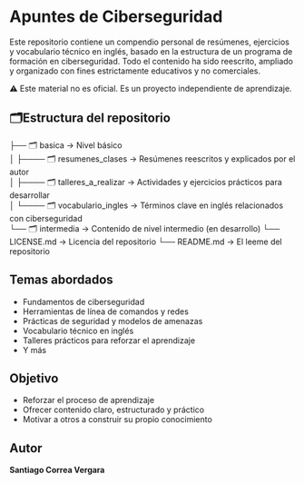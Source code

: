 # Apuntes de Ciberseguridad

Este repositorio contiene un compendio personal de resúmenes, ejercicios y vocabulario técnico en inglés, basado en la estructura de un programa de formación en ciberseguridad. Todo el contenido ha sido reescrito, ampliado y organizado con fines estrictamente educativos y no comerciales.

⚠️ Este material no es oficial. Es un proyecto independiente de aprendizaje.

## 🗂Estructura del repositorio

├── 🗂 basica                         → Nivel básico  
│   ├──── 🗂 resumenes_clases         → Resúmenes reescritos y explicados por el autor  
│   ├──── 🗂 talleres_a_realizar      → Actividades y ejercicios prácticos para desarrollar  
│   └──── 🗂 vocabulario_ingles       → Términos clave en inglés relacionados con ciberseguridad  
└── 🗂 intermedia                     → Contenido de nivel intermedio (en desarrollo)
└── LICENSE.md                        → Licencia del repositorio
└── README.md                         → El leeme del repositorio

## Temas abordados

- Fundamentos de ciberseguridad  
- Herramientas de línea de comandos y redes  
- Prácticas de seguridad y modelos de amenazas  
- Vocabulario técnico en inglés  
- Talleres prácticos para reforzar el aprendizaje
- Y más

## Objetivo

- Reforzar el proceso de aprendizaje  
- Ofrecer contenido claro, estructurado y práctico  
- Motivar a otros a construir su propio conocimiento

## Autor

**Santiago Correa Vergara**  
